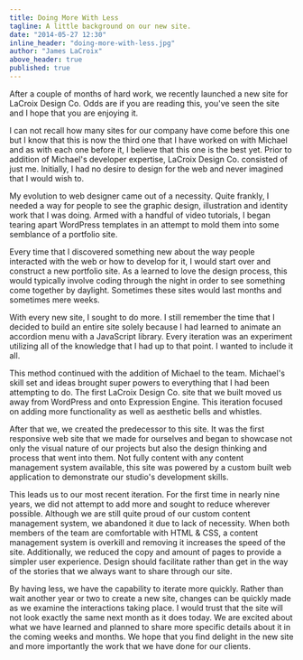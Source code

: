 ```yaml
---
title: Doing More With Less
tagline: A little background on our new site.
date: "2014-05-27 12:30"
inline_header: "doing-more-with-less.jpg"
author: "James LaCroix"
above_header: true
published: true
---
```


After a couple of months of hard work, we recently launched a new site for LaCroix Design Co. Odds are if you are reading this, you've seen the site and I hope that you are enjoying it.

I can not recall how many sites for our company have come before this one but I know that this is now the third one that I have worked on with Michael and as with each one before it, I believe that this one is the best yet. Prior to addition of Michael's developer expertise, LaCroix Design Co. consisted of just me. Initially, I had no desire to design for the web and never imagined that I would wish to.

My evolution to web designer came out of a necessity. Quite frankly, I needed a way for people to see the graphic design, illustration and identity work that I was doing. Armed with a handful of video tutorials, I began tearing apart WordPress templates in an attempt to mold them into some semblance of a portfolio site.

Every time that I discovered something new about the way people interacted with the web or how to develop for it, I would start over and construct a new portfolio site. As a learned to love the design process, this would typically involve coding through the night in order to see something come together by daylight. Sometimes these sites would last months and sometimes mere weeks.

With every new site, I sought to do more. I still remember the time that I decided to build an entire site solely because I had learned to animate an accordion menu with a JavaScript library. Every iteration was an experiment utilizing all of the knowledge that I had up to that point. I wanted to include it all.

This method continued with the addition of Michael to the team. Michael's skill set and ideas brought super powers to everything that I had been attempting to do. The first LaCroix Design Co. site that we built moved us away from WordPress and onto Expression Engine. This iteration focused on adding more functionality as well as aesthetic bells and whistles.

After that we, we created the predecessor to this site. It was the first responsive web site that we made for ourselves and began to showcase not only the visual nature of our projects but also the design thinking and process that went into them. Not fully content with any content management system available, this site was powered by a custom built web application to demonstrate our studio's development skills.

This leads us to our most recent iteration. For the first time in nearly nine years, we did not attempt to add more and sought to reduce wherever possible. Although we are still quite proud of our custom content management system, we abandoned it due to lack of necessity. When both members of the team are comfortable with HTML & CSS, a content management system is overkill and removing it increases the speed of the site. Additionally, we reduced the copy and amount of pages to provide a simpler user experience. Design should facilitate rather than get in the way of the stories that we always want to share through our site.

By having less, we have the capability to iterate more quickly. Rather than wait another year or two to create a new site, changes can be quickly made as we examine the interactions taking place. I would trust that the site will not look exactly the same next month as it does today. We are excited about what we have learned and planned to share more specific details about it in the coming weeks and months. We hope that you find delight in the new site and more importantly the work that we have done for our clients.
